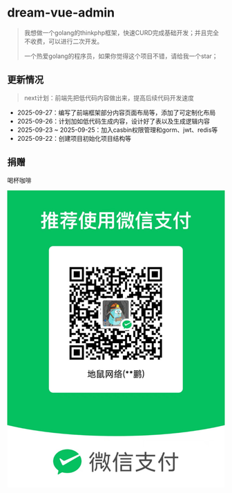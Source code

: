 # dream-vue-admin

> 我想做一个golang的thinkphp框架，快速CURD完成基础开发；并且完全不收费，可以进行二次开发。
>
> 一个热爱golang的程序员，如果你觉得这个项目不错，请给我一个star；

## 更新情况

> next计划：前端先把低代码内容做出来，提高后续代码开发速度

- 2025-09-27：编写了前端框架部分内容页面布局等，添加了可定制化布局
- 2025-09-26：计划加如低代码生成内容，设计好了表以及生成逻辑内容
- 2025-09-23 ~ 2025-09-25：加入casbin权限管理和gorm、jwt、redis等
- 2025-09-22：创建项目初始化项目结构等

## 捐赠

喝杯咖啡

![](./assets/wechatpay.jpg)

